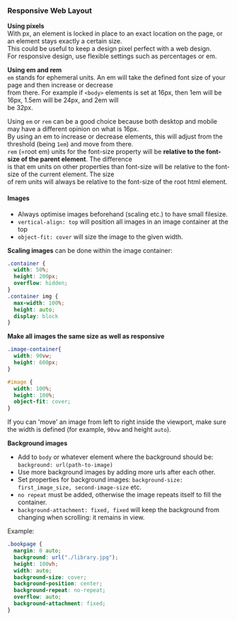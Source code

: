 ### Responsive Web Layout

**Using pixels**  
With px, an element is locked in place to an exact location on the page, or an element stays exactly a certain size.  
This could be useful to keep a design pixel perfect with a web design.  
For responsive design, use flexible settings such as percentages or em.  

**Using em and rem**  
`em` stands for ephemeral units. An em will take the defined font size of your page and then increase or decrease  
from there. For example if `<body>` elements is set at 16px, then 1em will be 16px, 1.5em will be 24px, and 2em will  
be 32px.

Using `em` or `rem` can be a good choice because both desktop and mobile may have a different opinion on what is 16px.  
By using an em to increase or decrease elements, this will adjust from the threshold (being `1em`) and move from there.  
`rem` (=root em) units for the font-size property will be **relative to the font-size of the parent element**. The difference  
is that em units on other properties than font-size will be relative to the font-size of the current element. The size  
of rem units will always be relative to the font-size of the root html element.   


#### Images
* Always optimise images beforehand (scaling etc.) to have small filesize.  
* `vertical-align: top` will position all images in an image container at the top   
* `object-fit: cover` will size the image to the given width.  

**Scaling images** can be done within the image container:  
``` css
.container {
  width: 50%;
  height: 200px;
  overflow: hidden;
}
.container img {
  max-width: 100%;
  height: auto;
  display: block
}
```

**Make all images the same size as well as responsive**  
``` css
.image-container{
  width: 90vw;
  height: 600px;
}

#image {
  width: 100%;
  height: 100%;
  object-fit: cover;
}
```

If you can 'move' an image from left to right inside the viewport, make sure the width is defined (for example, `90vw` and height `auto`).

**Background images**  
* Add to `body` or whatever element where the background should be: `background: url(path-to-image)`
* Use more background images by adding more urls after each other.  
* Set properties for background images: `background-size: first_image_size, second-image-size` etc.  
* `no repeat` must be added, otherwise the image repeats itself to fill the container.  
* `background-attachment: fixed, fixed` will keep the background from changing when scrolling: it remains in view.

Example:  
``` css
.bookpage {
  margin: 0 auto;
  background: url("./library.jpg");
  height: 100vh;
  width: auto;
  background-size: cover;
  background-position: center;
  background-repeat: no-repeat;
  overflow: auto;
  background-attachment: fixed;
}
```
